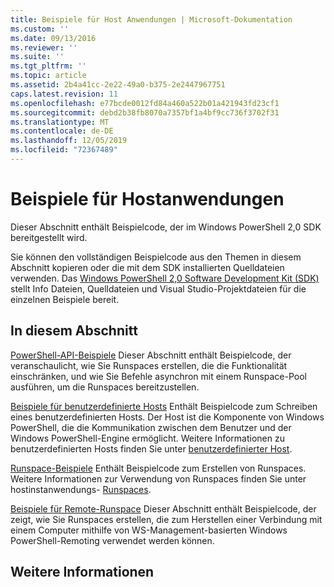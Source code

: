 ```yaml
---
title: Beispiele für Host Anwendungen | Microsoft-Dokumentation
ms.custom: ''
ms.date: 09/13/2016
ms.reviewer: ''
ms.suite: ''
ms.tgt_pltfrm: ''
ms.topic: article
ms.assetid: 2b4a41cc-2e22-49a0-b375-2e2447967751
caps.latest.revision: 11
ms.openlocfilehash: e77bcde0012fd84a460a522b01a421943fd23cf1
ms.sourcegitcommit: debd2b38fb8070a7357bf1a4bf9cc736f3702f31
ms.translationtype: MT
ms.contentlocale: de-DE
ms.lasthandoff: 12/05/2019
ms.locfileid: "72367489"
---
```

# <a name="host-application-samples"></a>Beispiele für Hostanwendungen

Dieser Abschnitt enthält Beispielcode, der im Windows PowerShell 2,0 SDK bereitgestellt wird.

 Sie können den vollständigen Beispielcode aus den Themen in diesem Abschnitt kopieren oder die mit dem SDK installierten Quelldateien verwenden. Das [Windows PowerShell 2,0 Software Development Kit (SDK)](https://www.microsoft.com/en-us/download/details.aspx?id=2560) stellt Info Dateien, Quelldateien und Visual Studio-Projektdateien für die einzelnen Beispiele bereit.

## <a name="in-this-section"></a>In diesem Abschnitt

 [PowerShell-API-Beispiele](./windows-powershell-api-samples.md) Dieser Abschnitt enthält Beispielcode, der veranschaulicht, wie Sie Runspaces erstellen, die die Funktionalität einschränken, und wie Sie Befehle asynchron mit einem Runspace-Pool ausführen, um die Runspaces bereitzustellen.

 [Beispiele für benutzerdefinierte Hosts](./custom-host-samples.md) Enthält Beispielcode zum Schreiben eines benutzerdefinierten Hosts. Der Host ist die Komponente von Windows PowerShell, die die Kommunikation zwischen dem Benutzer und der Windows PowerShell-Engine ermöglicht. Weitere Informationen zu benutzerdefinierten Hosts finden Sie unter [benutzerdefinierter Host](https://msdn.microsoft.com/en-us/library/ee706563(v=vs.85).aspx).

 [Runspace-Beispiele](./runspace-samples.md) Enthält Beispielcode zum Erstellen von Runspaces. Weitere Informationen zur Verwendung von Runspaces finden Sie unter hostinstanwendungs- [Runspaces](https://msdn.microsoft.com/en-us/library/ee706563(v=vs.85).aspx).

 [Beispiele für Remote-Runspace](./remote-runspace-samples.md) Dieser Abschnitt enthält Beispielcode, der zeigt, wie Sie Runspaces erstellen, die zum Herstellen einer Verbindung mit einem Computer mithilfe von WS-Management-basierten Windows PowerShell-Remoting verwendet werden können.

## <a name="see-also"></a>Weitere Informationen
